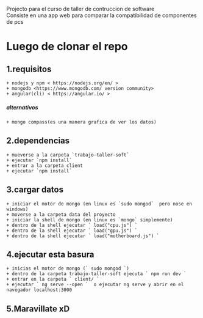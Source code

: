 Projecto para el curso de taller de contruccion de software    
Consiste en una app web para comparar la compatibilidad de componentes
de pcs

# Luego de clonar el repo


## 1.requisitos

    + nodejs y npm < https://nodejs.org/en/ >
    + mongodb <https://www.mongodb.com/ version community>
    + angular(cli) < https://angular.io/ >
 ##### alternativos
    + mongo compass(es una manera grafica de ver los datos)
## 2.dependencias
    + mueverse a la carpeta `trabajo-taller-soft`
    + ejecutar `npm install`
    + entrar a la carpeta client 
    + ejecutar `npm install`
## 3.cargar datos
    + iniciar el motor de mongo (en linux es `sudo mongod`  pero nose en windows)
    + moverse a la carpeta data del proyecto
    + iniciar la shell de mongo (en linux es `mongo` simplemente)
    + dentro de la shell ejecutar ` load("cpu.js") `
    + dentro de la shell ejecutar ` load("gpu.js") `
    + dentro de la shell ejecutar ` load("motherboard.js") `
## 4.ejecutar esta basura
    + inicias el motor de mongo (` sudo mongod `)
    + dentro de la carpeta trabajo-taller-soft ejecuta ` npm run dev `
    + entrar en la carpeta ` client/ `
    + ejecutar ` ng serve --open `  o ejecutar ng serve y abrir en el navegador localhost:3000
## 5.Maravillate xD
